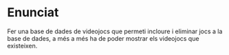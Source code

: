 # Enunciat

Fer una base de dades de videojocs que permeti incloure i eliminar jocs a la base de dades, a més a més ha de poder mostrar els videojocs que existeixen.